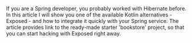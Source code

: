 If you are a Spring developer, you probably worked with Hibernate before. In this article I will show you one of the
available Kotlin alternatives - Exposed - and how to integrate it quickly with your Spring service. The article provides
link to the ready-made starter 'bookstore' project, so that you can start hacking with Exposed right away.  